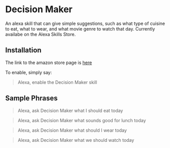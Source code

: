 # Decision Maker

An alexa skill that can give simple suggestions, such as what type of cuisine to eat, what to wear, and what movie genre to watch that day. Currently availabe on the Alexa Skills Store.

 ## Installation
 
  The link to the amazon store page is [here](https://www.amazon.com/Sodetz-Apps-Decision-Maker/dp/B074SY56PH/ref=sr_1_7?s=digital-skills&ie=UTF8&qid=1507844724&sr=1-7&keywords=Decision+Maker) 
 
 To enable, simply say: 
 > Alexa, enable the Decision Maker skill

 ## Sample Phrases

 > Alexa, ask Decision Maker what I should eat today

 > Alexa, ask Decision Maker what sounds good for lunch today

 > Alexa, ask Decision Maker what should I wear today

 > Alexa, ask Decision Maker what we should watch today

